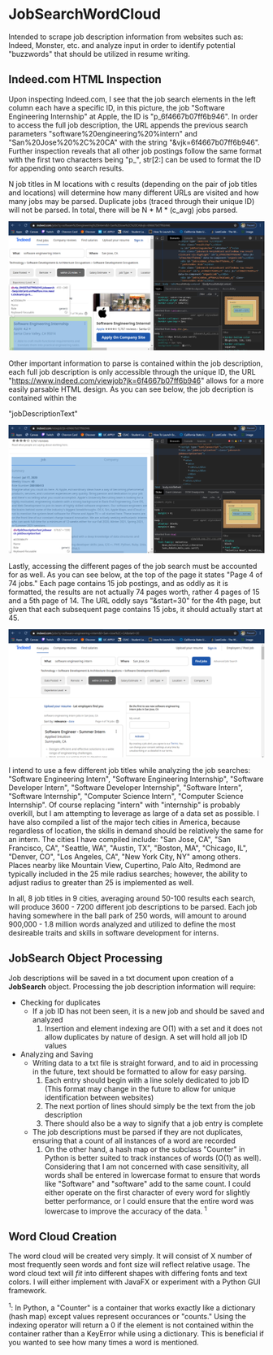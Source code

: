 # JobSearchWordCloud
  Intended to scrape job description information from websites such as: Indeed, Monster, etc. and analyze input in order to identify potential "buzzwords" that should be utilized in resume writing.

 ## Indeed.com HTML Inspection
  Upon inspecting Indeed.com, I see that the job search elements in the left column each have a specific ID, in this picture, the job "Software Engineering Internship" at Apple, the ID is "p_6f4667b07ff6b946". In order to access the full job description, the URL appends the previous search parameters "software%20engineering%20%intern" and "San%20Jose%20%2C%20CA" with the string "&vjk=6f4667b07ff6b946". Further inspection reveals that all other job postings follow the same format with the first two characters being "p_", str[2:] can be used to format the ID for appending onto search results.

  N job titles in M locations with c results (depending on the pair of job titles and locations) will determine how many different URLs are visited and how many jobs may be parsed. Duplicate jobs (traced through their unique ID) will not be parsed. In total, there will be N * M * (c_avg) jobs parsed.

![Alt Text](/jobsearch/IndeedJSHTML2.png?raw=true)

  Other important information to parse is contained within the job description, each full job description is only accessible through the unique ID, the URL "https://www.indeed.com/viewjob?jk=6f4667b07ff6b946" allows for a more easily parsable HTML design. As you can see below, the job decription is contained within the <div> "jobDescriptionText"

![Alt Text](/jobsearch/IndeedJSHTML3.png?raw=true)

  Lastly, accessing the different pages of the job search must be accounted for as well. As you can see below, at the top of the page it states "Page 4 of 74 jobs." Each page contains 15 job postings, and as oddly as it is formatted, the results are not actually 74 pages worth, rather 4 pages of 15 and a 5th page of 14. The URL oddly says "&start=30" for the 4th page, but given that each subsequent page contains 15 jobs, it should actually start at 45.

![Alt Text](/jobsearch/IndeedJSHTML1.png?raw=true)

  I intend to use a few different job titles while analyzing the job searches: "Software Engineering Intern", "Software Engineering Internship", "Software Developer Intern", "Software Developer Internship", "Software Intern", "Software Internship", "Computer Science Intern", "Computer Science Internship". Of course replacing "intern" with "internship" is probably overkill, but I am attempting to leverage as large of a data set as possible. I have also compiled a list of the major tech cities in America, because regardless of location, the skills in demand should be relatively the same for an intern. The cities I have compiled include: "San Jose, CA", "San Francisco, CA", "Seattle, WA", "Austin, TX", "Boston, MA", "Chicago, IL", "Denver, CO", "Los Angeles, CA", "New York City, NY" among others. Places nearby like Mountain View, Cupertino, Palo Alto, Redmond are typically included in the 25 mile radius searches; however, the ability to adjust radius to greater than 25 is implemented as well.

  In all, 8 job titles in 9 cities, averaging around 50-100 results each search, will produce 3600 - 7200 different job descriptions to be parsed. Each job having somewhere in the ball park of 250 words, will amount to around 900,000 - 1.8 million words analyzed and utilized to define the most desireable traits and skills in software development for interns.

## JobSearch Object Processing
  Job descriptions will be saved in a txt document upon creation of a **JobSearch** object. Processing the job description information will require:
  - Checking for duplicates
      - If a job ID has not been seen, it is a new job and should be saved and analyzed
          1. Insertion and element indexing are O(1) with a set and it does not allow duplicates by nature of design. A set will hold all job ID values
  - Analyzing and Saving
      - Writing data to a txt file is straight forward, and to aid in processing in the future, text should be formatted to allow for easy parsing.
          1. Each entry should begin with a line solely dedicated to job ID (This format may change in the future to allow for unique identification between websites)
          2. The next portion of lines should simply be the text from the job description
          3. There should also be a way to signify that a job entry is complete
      - The job descriptions must be parsed if they are not duplicates, ensuring that a count of all instances of a word are recorded
          1. On the other hand, a hash map or the subclass "Counter" in Python is better suited to track instances of words (O(1) as well). Considering that I am not concerned with case sensitivity, all words shall be entered in lowercase format to ensure that words like "Software" and "software" add to the same count. I could either operate on the first character of every word for slightly better performance, or I could ensure that the entire word was lowercase to improve the accuracy of the data. <sup>1</sup>

## Word Cloud Creation
  The word cloud will be created very simply. It will consist of X number of most frequently seen words and font size will reflect relative usage. The word cloud text will *fit* into different shapes with differing fonts and text colors. I will either implement with JavaFX or experiment with a Python GUI framework.

<sup>1</sup>: In Python, a "Counter" is a container that works exactly like a dictionary (hash map) except values represent occurances or "counts." Using the indexing operator will return a 0 if the element is not contained within the container rather than a KeyError while using a dictionary. This is beneficial if you wanted to see how many times a word is mentioned.

